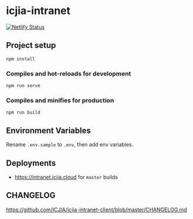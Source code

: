 # icjia-intranet

[![Netlify Status](https://api.netlify.com/api/v1/badges/d2541ea1-ab56-48b5-840c-d2f26d57b887/deploy-status)](https://app.netlify.com/sites/icjia-intranet/deploys)

## Project setup

```
npm install
```

### Compiles and hot-reloads for development

```
npm run serve
```

### Compiles and minifies for production

```
npm run build
```

## Environment Variables

Rename `.env.sample` to `.env`, then add env variables.

## Deployments

- https://intranet.icjia.cloud for `master` builds

## CHANGELOG

https://github.com/ICJIA/icjia-intranet-client/blob/master/CHANGELOG.md

<!-- - https://dev--icjia-intranet.netlify.app/ for ```dev``` builds -->
